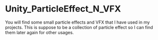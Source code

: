 # Unity_ParticleEffect_N_VFX
 You will find some small particle effects and VFX that I have used in my projects. This is suppose to be a collection of particle effect so I can find them later again for other usages.  
